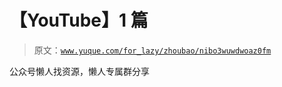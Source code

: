 # 【YouTube】1 篇

> 原文：[`www.yuque.com/for_lazy/zhoubao/nibo3wuwdwoaz0fm`](https://www.yuque.com/for_lazy/zhoubao/nibo3wuwdwoaz0fm)

公众号懒人找资源，懒人专属群分享